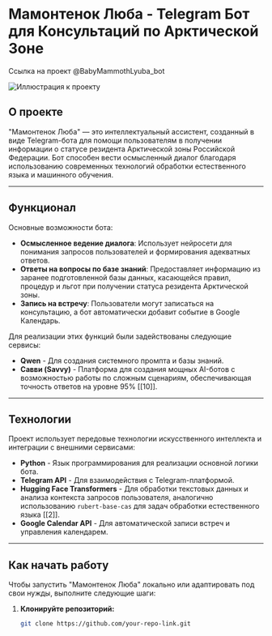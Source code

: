 # Мамонтенок Люба - Telegram Бот для Консультаций по Арктической Зоне

Ссылка на проект @BabyMammothLyuba_bot


![Иллюстрация к проекту]([https://example.com/image.png](https://github.com/AndreyVaganov25/TGbot-BabyMammothLyuba_bot/blob/main/2025-06-19_17-59-32.png?raw=true))

## О проекте

"Мамонтенок Люба" — это интеллектуальный ассистент, созданный в виде Telegram-бота для помощи пользователям в получении информации о статусе резидента Арктической зоны Российской Федерации. Бот способен вести осмысленный диалог благодаря использованию современных технологий обработки естественного языка и машинного обучения.

---

## Функционал

Основные возможности бота:

- **Осмысленное ведение диалога**: Использует нейросети для понимания запросов пользователей и формирования адекватных ответов.
- **Ответы на вопросы по базе знаний**: Предоставляет информацию из заранее подготовленной базы данных, касающейся правил, процедур и льгот при получении статуса резидента Арктической зоны.
- **Запись на встречу**: Пользователи могут записаться на консультацию, а бот автоматически добавит событие в Google Календарь.
  
Для реализации этих функций были задействованы следующие сервисы:

- **Qwen** - Для создания системного промпта и базы знаний.
- **Савви (Savvy)** - Платформа для создания мощных AI-ботов с возможностью работы по сложным сценариям, обеспечивающая точность ответов на уровне 95% [[10]].

---

## Технологии

Проект использует передовые технологии искусственного интеллекта и интеграции с внешними сервисами:

- **Python** - Язык программирования для реализации основной логики бота.
- **Telegram API** - Для взаимодействия с Telegram-платформой.
- **Hugging Face Transformers** - Для обработки текстовых данных и анализа контекста запросов пользователя, аналогично использованию `rubert-base-cas` для задач обработки естественного языка [[2]].
- **Google Calendar API** - Для автоматической записи встреч и управления календарем.

---

## Как начать работу

Чтобы запустить "Мамонтенок Люба" локально или адаптировать под свои нужды, выполните следующие шаги:

1. **Клонируйте репозиторий:**
   ```bash
   git clone https://github.com/your-repo-link.git 
